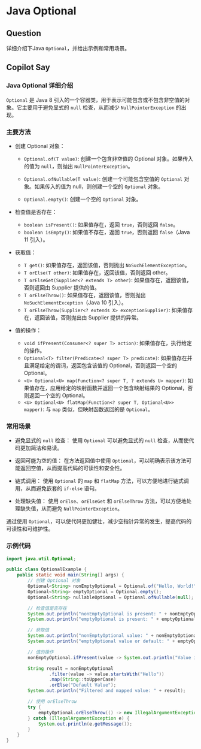 # Java Optional

## Question

详细介绍下Java `Optional`，并给出示例和常用场景。

## Copilot Say

### Java Optional 详细介绍

`Optional` 是 Java 8 引入的一个容器类，用于表示可能包含或不包含非空值的对象。它主要用于避免显式的 `null` 检查，从而减少 `NullPointerException` 的出现。

### 主要方法

- 创建 Optional 对象：

  - `Optional.of(T value)`: 创建一个包含非空值的 Optional 对象。如果传入的值为 `null`，则抛出 `NullPointerException`。
  
  - `Optional.ofNullable(T value)`: 创建一个可能包含空值的 `Optional` 对象。如果传入的值为 null，则创建一个空的 `Optional` 对象。
  
  - `Optional.empty()`: 创建一个空的 `Optional` 对象。

- 检查值是否存在：
  - `boolean isPresent()`: 如果值存在，返回 `true`，否则返回 `false`。
  - `boolean isEmpty()`: 如果值不存在，返回 `true`，否则返回 `false`（Java 11 引入）。

- 获取值：

  - `T get()`: 如果值存在，返回该值，否则抛出 `NoSuchElementException`。
  - `T orElse(T other)`: 如果值存在，返回该值，否则返回 other。
  - `T orElseGet(Supplier<? extends T> other)`: 如果值存在，返回该值，否则返回由 Supplier 提供的值。
  - `T orElseThrow()`: 如果值存在，返回该值，否则抛出 `NoSuchElementException`（Java 10 引入）。
  - `T orElseThrow(Supplier<? extends X> exceptionSupplier)`: 如果值存在，返回该值，否则抛出由 Supplier 提供的异常。

- 值的操作：
  - `void ifPresent(Consumer<? super T> action)`: 如果值存在，执行给定的操作。
  - `Optional<T> filter(Predicate<? super T> predicate)`: 如果值存在并且满足给定的谓词，返回包含该值的 Optional，否则返回一个空的 Optional。
  - `<U> Optional<U> map(Function<? super T, ? extends U> mapper)`: 如果值存在，应用给定的映射函数并返回一个包含映射结果的 Optional，否则返回一个空的 Optional。
  - `<U> Optional<U> flatMap(Function<? super T, Optional<U>> mapper)`: 与 `map` 类似，但映射函数返回的是 `Optional`。

### 常用场景

- 避免显式的 `null` 检查：
使用 `Optional` 可以避免显式的 `null` 检查，从而使代码更加简洁和易读。

- 返回可能为空的值：
在方法返回值中使用 `Optional`，可以明确表示该方法可能返回空值，从而提高代码的可读性和安全性。

- 链式调用：
使用 `Optional` 的 `map` 和 `flatMap` 方法，可以方便地进行链式调用，从而避免嵌套的 `if-else` 语句。

- 处理缺失值：
使用 `orElse`、`orElseGet` 和 `orElseThrow` 方法，可以方便地处理缺失值，从而避免 `NullPointerException`。

通过使用 `Optional`，可以使代码更加健壮，减少空指针异常的发生，提高代码的可读性和可维护性。

### 示例代码

```java
import java.util.Optional;

public class OptionalExample {
    public static void main(String[] args) {
        // 创建 Optional 对象
        Optional<String> nonEmptyOptional = Optional.of("Hello, World!");
        Optional<String> emptyOptional = Optional.empty();
        Optional<String> nullableOptional = Optional.ofNullable(null);

        // 检查值是否存在
        System.out.println("nonEmptyOptional is present: " + nonEmptyOptional.isPresent());
        System.out.println("emptyOptional is present: " + emptyOptional.isPresent());

        // 获取值
        System.out.println("nonEmptyOptional value: " + nonEmptyOptional.get());
        System.out.println("emptyOptional value or default: " + emptyOptional.orElse("Default Value"));

        // 值的操作
        nonEmptyOptional.ifPresent(value -> System.out.println("Value is present: " + value));

        String result = nonEmptyOptional
                .filter(value -> value.startsWith("Hello"))
                .map(String::toUpperCase)
                .orElse("Default Value");
        System.out.println("Filtered and mapped value: " + result);

        // 使用 orElseThrow
        try {
            emptyOptional.orElseThrow(() -> new IllegalArgumentException("Value is missing"));
        } catch (IllegalArgumentException e) {
            System.out.println(e.getMessage());
        }
    }
}
```
